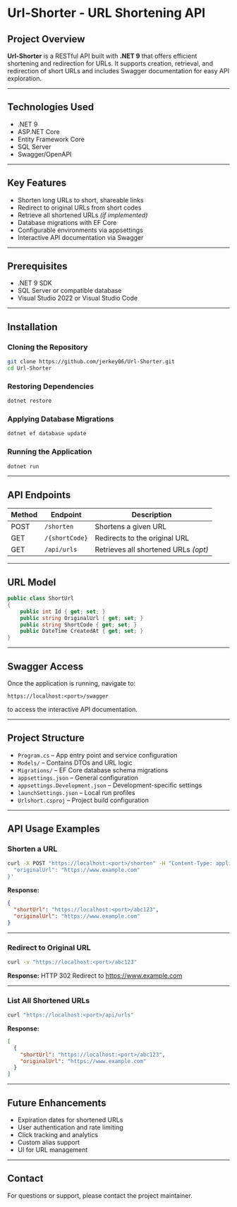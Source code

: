 # Url-Shorter - URL Shortening API

## Project Overview

**Url-Shorter** is a RESTful API built with **.NET 9** that offers efficient shortening and redirection for URLs. It supports creation, retrieval, and redirection of short URLs and includes Swagger documentation for easy API exploration.

---

## Technologies Used

- .NET 9  
- ASP.NET Core  
- Entity Framework Core  
- SQL Server  
- Swagger/OpenAPI  

---

## Key Features

- Shorten long URLs to short, shareable links  
- Redirect to original URLs from short codes  
- Retrieve all shortened URLs *(if implemented)*  
- Database migrations with EF Core  
- Configurable environments via appsettings  
- Interactive API documentation via Swagger  

---

## Prerequisites

- .NET 9 SDK  
- SQL Server or compatible database  
- Visual Studio 2022 or Visual Studio Code  

---

## Installation

### Cloning the Repository

```bash
git clone https://github.com/jerkey06/Url-Shorter.git
cd Url-Shorter
```

### Restoring Dependencies

```bash
dotnet restore
```

### Applying Database Migrations

```bash
dotnet ef database update
```

### Running the Application

```bash
dotnet run
```

---

## API Endpoints

| Method | Endpoint         | Description                          |
|--------|------------------|--------------------------------------|
| POST   | `/shorten`       | Shortens a given URL                 |
| GET    | `/{shortCode}`   | Redirects to the original URL        |
| GET    | `/api/urls`      | Retrieves all shortened URLs *(opt)* |

---

## URL Model

```csharp
public class ShortUrl
{
    public int Id { get; set; }
    public string OriginalUrl { get; set; }
    public string ShortCode { get; set; }
    public DateTime CreatedAt { get; set; }
}
```

---

## Swagger Access

Once the application is running, navigate to:

```
https://localhost:<port>/swagger
```

to access the interactive API documentation.

---

## Project Structure

- `Program.cs` – App entry point and service configuration  
- `Models/` – Contains DTOs and URL logic  
- `Migrations/` – EF Core database schema migrations  
- `appsettings.json` – General configuration  
- `appsettings.Development.json` – Development-specific settings  
- `launchSettings.json` – Local run profiles  
- `Urlshort.csproj` – Project build configuration  

---

## API Usage Examples

### Shorten a URL

```bash
curl -X POST "https://localhost:<port>/shorten" -H "Content-Type: application/json" -d '{
  "originalUrl": "https://www.example.com"
}'
```

**Response:**

```json
{
  "shortUrl": "https://localhost:<port>/abc123",
  "originalUrl": "https://www.example.com"
}
```

---

### Redirect to Original URL

```bash
curl -v "https://localhost:<port>/abc123"
```

**Response:** HTTP 302 Redirect to https://www.example.com

---

### List All Shortened URLs

```bash
curl "https://localhost:<port>/api/urls"
```

**Response:**

```json
[
  {
    "shortUrl": "https://localhost:<port>/abc123",
    "originalUrl": "https://www.example.com"
  }
]
```

---

## Future Enhancements

- Expiration dates for shortened URLs  
- User authentication and rate limiting  
- Click tracking and analytics  
- Custom alias support  
- UI for URL management  

---

## Contact

For questions or support, please contact the project maintainer.
